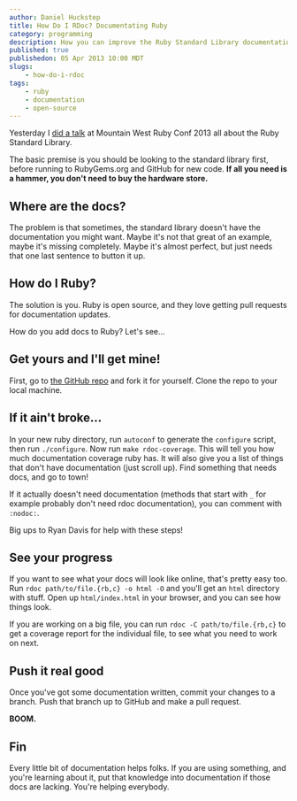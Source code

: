 ```yaml
--- 
author: Daniel Huckstep
title: How Do I RDoc? Documentating Ruby
category: programming
description: How you can improve the Ruby Standard Library documentation.
published: true
publishedon: 05 Apr 2013 10:00 MDT
slugs: 
    - how-do-i-rdoc
tags: 
    - ruby
    - documentation
    - open-source
---
```

Yesterday I [did a talk](https://speakerdeck.com/darkhelmetlive/ruby-batteries-included) at Mountain West Ruby Conf 2013 all about the Ruby Standard Library.

The basic premise is you should be looking to the standard library first, before running to RubyGems.org and GitHub for new code. **If all you need is a hammer, you don't need to buy the hardware store.**

## Where are the docs?

The problem is that sometimes, the standard library doesn't have the documentation you might want. Maybe it's not that great of an example, maybe it's missing completely. Maybe it's almost perfect, but just needs that one last sentence to button it up.

## How do I Ruby?

The solution is you. Ruby is open source, and they love getting pull requests for documentation updates.

How do you add docs to Ruby? Let's see...

## Get yours and I'll get mine!

First, go to [the GitHub repo](https://github.com/ruby/ruby) and fork it for yourself. Clone the repo to your local machine.

## If it ain't broke...

In your new ruby directory, run `autoconf` to generate the `configure` script, then run `./configure`. Now run `make rdoc-coverage`. This will tell you how much documentation coverage ruby has. It will also give you a list of things that don't have documentation (just scroll up). Find something that needs docs, and go to town!

If it actually doesn't need documentation (methods that start with `_` for example probably don't need rdoc documentation), you can comment with `:nodoc:`.

Big ups to Ryan Davis for help with these steps!

## See your progress

If you want to see what your docs will look like online, that's pretty easy too. Run `rdoc path/to/file.{rb,c} -o html -O` and you'll get an `html` directory with stuff. Open up `html/index.html` in your browser, and you can see how things look.

If you are working on a big file, you can run `rdoc -C path/to/file.{rb,c}` to get a coverage report for the individual file, to see what you need to work on next.

## Push it real good

Once you've got some documentation written, commit your changes to a branch. Push that branch up to GitHub and make a pull request.

**BOOM.**

## Fin

Every little bit of documentation helps folks. If you are using something, and you're learning about it, put that knowledge into documentation if those docs are lacking. You're helping everybody.
